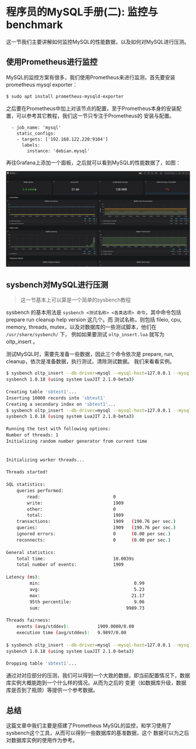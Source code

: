 # 程序员的MySQL手册(二): 监控与benchmark

这一节我们主要讲解如何监控MySQL的性能数据，以及如何对MySQL进行压测。

## 使用Prometheus进行监控

MySQL的监控方案有很多，我们使用Prometheus来进行监测，首先要安装prometheus mysql exporter：

```bash
$ sudo apt install prometheus-mysqld-exporter
```

之后要在Prometheus中加上对该节点的配置，至于Prometheus本身的安装配置，可以参考其它教程，我们这一节只专注于Prometheus的
安装与配置。

```
  - job_name: 'mysql'
    static_configs:
    - targets: ['192.168.122.220:9104']
      labels:
        instance: 'debian.mysql'
```

再往Grafana上添加一个面板，之后就可以看到MySQL的性能数据了，如图：

![Grafana MySQL面板](./img/grafana_mysql.png)

## sysbench对MySQL进行压测

> 这一节基本上可以算是一个简单的sysbench教程

sysbench 的基本用法是 `sysbench <测试名称> <各类选项> 命令`，其中命令包括 prepare run cleanup help version 这几个。而
测试名称，则包括 fileio, cpu, memory, threads, mutex，以及对数据库的一些测试脚本，他们在 `/usr/share/sysbench/` 下，
例如如果要测试 `oltp_insert.lua` 就写为 oltp_insert 。

测试MySQL时，需要先准备一些数据，因此三个命令依次是 prepare, run, cleanup，依次是准备数据，执行测试，清除测试数据。
我们来看看实例。

```bash
$ sysbench oltp_insert --db-driver=mysql --mysql-host=127.0.0.1 --mysql-db=sbtest --mysql-user=root --mysql-password=new_password prepare
sysbench 1.0.18 (using system LuaJIT 2.1.0-beta3)

Creating table 'sbtest1'...
Inserting 10000 records into 'sbtest1'
Creating a secondary index on 'sbtest1'...
$ sysbench oltp_insert --db-driver=mysql --mysql-host=127.0.0.1 --mysql-db=sbtest --mysql-user=root --mysql-password=new_password run
sysbench 1.0.18 (using system LuaJIT 2.1.0-beta3)

Running the test with following options:
Number of threads: 1
Initializing random number generator from current time


Initializing worker threads...

Threads started!

SQL statistics:
    queries performed:
        read:                            0
        write:                           1909
        other:                           0
        total:                           1909
    transactions:                        1909   (190.76 per sec.)
    queries:                             1909   (190.76 per sec.)
    ignored errors:                      0      (0.00 per sec.)
    reconnects:                          0      (0.00 per sec.)

General statistics:
    total time:                          10.0039s
    total number of events:              1909

Latency (ms):
         min:                                    0.99
         avg:                                    5.23
         max:                                   21.17
         95th percentile:                        9.06
         sum:                                 9989.73

Threads fairness:
    events (avg/stddev):           1909.0000/0.00
    execution time (avg/stddev):   9.9897/0.00

$ sysbench oltp_insert --db-driver=mysql --mysql-host=127.0.0.1 --mysql-db=sbtest --mysql-user=root --mysql-password=new_password cleanup
sysbench 1.0.18 (using system LuaJIT 2.1.0-beta3)

Dropping table 'sbtest1'...
```

通过对对应部分的压测，我们可以得到一个大致的数据，即当前配置情况下，数据库实例大概能跑到一个什么样的情况。从而为之后的
变更（如数据库升级，数据库是否到了瓶颈）等提供一个参考数据。

## 总结

这篇文章中我们主要是搭建了Prometheus MySQL的监控，和学习使用了sysbench这个工具，从而可以得到一些数据库的基准数据，这个
数据可以为之后对数据库实例的使用作为参考。
